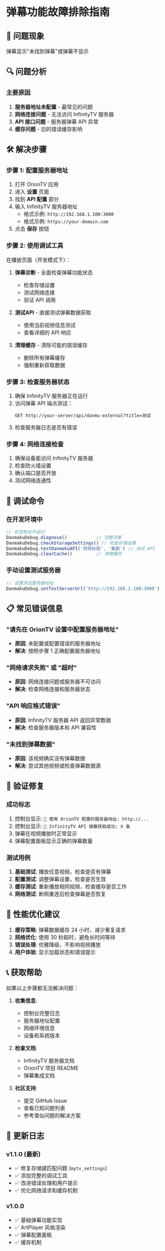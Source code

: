 # 弹幕功能故障排除指南

## 🚨 问题现象
弹幕显示"未找到弹幕"或弹幕不显示

## 🔍 问题分析

### 主要原因
1. **服务器地址未配置** - 最常见的问题
2. **网络连接问题** - 无法访问 InfinityTV 服务器
3. **API 接口问题** - 服务器弹幕 API 异常
4. **缓存问题** - 旧的错误缓存影响

## 🛠️ 解决步骤

### 步骤 1: 配置服务器地址
1. 打开 OrionTV 应用
2. 进入 **设置** 页面
3. 找到 **API 配置** 部分
4. 输入 InfinityTV 服务器地址
   - 格式示例: `http://192.168.1.100:3000`
   - 格式示例: `https://your-domain.com`
5. 点击 **保存** 按钮

### 步骤 2: 使用调试工具
在播放页面（开发模式下）：

1. **弹幕诊断** - 全面检查弹幕功能状态
   - 检查存储设置
   - 测试网络连接
   - 验证 API 调用

2. **测试API** - 直接测试弹幕数据获取
   - 使用当前视频信息测试
   - 查看详细的 API 响应

3. **清理缓存** - 清除可能的错误缓存
   - 删除所有弹幕缓存
   - 强制重新获取数据

### 步骤 3: 检查服务器状态
1. 确保 InfinityTV 服务器正在运行
2. 访问弹幕 API 端点测试：
   ```
   GET http://your-server/api/danmu-external?title=测试
   ```
3. 检查服务器日志是否有错误

### 步骤 4: 网络连接检查
1. 确保设备能访问 InfinityTV 服务器
2. 检查防火墙设置
3. 确认端口是否开放
4. 测试网络连通性

## 🔧 调试命令

### 在开发环境中
```javascript
// 在控制台中运行
DanmakuDebug.diagnose()           // 完整诊断
DanmakuDebug.checkStorageSettings() // 检查存储设置
DanmakuDebug.testDanmakuAPI('视频标题', '集数') // 测试 API
DanmakuDebug.clearCache()         // 清理缓存
```

### 手动设置测试服务器
```javascript
// 设置测试服务器地址
DanmakuDebug.setTestServerUrl('http://192.168.1.100:3000')
```

## 📋 常见错误信息

### "请先在 OrionTV 设置中配置服务器地址"
- **原因**: 未配置或配置错误的服务器地址
- **解决**: 按照步骤 1 正确配置服务器地址

### "网络请求失败" 或 "超时"
- **原因**: 网络连接问题或服务器不可访问
- **解决**: 检查网络连接和服务器状态

### "API 响应格式错误"
- **原因**: InfinityTV 服务器 API 返回异常数据
- **解决**: 检查服务器版本和 API 兼容性

### "未找到弹幕数据"
- **原因**: 该视频确实没有弹幕数据
- **解决**: 尝试其他视频或检查弹幕数据源

## 🎯 验证修复

### 成功标志
1. 控制台显示: `📍 使用 OrionTV 配置的服务器地址: http://...`
2. 控制台显示: `🎉 InfinityTV API 弹幕获取成功: X 条`
3. 弹幕在视频播放时正常显示
4. 弹幕配置面板显示正确的弹幕数量

### 测试用例
1. **基础测试**: 播放任意视频，检查是否有弹幕
2. **配置测试**: 调整弹幕设置，检查是否生效
3. **缓存测试**: 重新播放相同视频，检查缓存是否工作
4. **网络测试**: 断网重连后检查弹幕是否恢复

## 🚀 性能优化建议

1. **缓存策略**: 弹幕数据缓存 24 小时，减少重复请求
2. **网络优化**: 使用 30 秒超时，避免长时间等待
3. **错误处理**: 优雅降级，不影响视频播放
4. **用户体验**: 显示加载状态和错误提示

## 📞 获取帮助

如果以上步骤都无法解决问题：

1. **收集信息**:
   - 控制台完整日志
   - 服务器地址配置
   - 网络环境信息
   - 设备和系统版本

2. **检查文档**:
   - InfinityTV 服务器文档
   - OrionTV 项目 README
   - 弹幕集成文档

3. **社区支持**:
   - 提交 GitHub Issue
   - 查看已知问题列表
   - 参考类似问题的解决方案

## 🔄 更新日志

### v1.1.0 (最新)
- ✅ 修复存储键匹配问题 (`mytv_settings`)
- ✅ 添加完整的调试工具
- ✅ 改进错误处理和用户提示
- ✅ 优化网络请求和缓存机制

### v1.0.0
- ✅ 基础弹幕功能实现
- ✅ ArtPlayer 风格渲染
- ✅ 弹幕配置面板
- ✅ 缓存机制